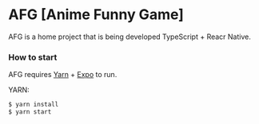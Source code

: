 # AFG [Anime Funny Game]

AFG is a home project that is being developed TypeScript + Reacr Native.

### How to start

AFG requires [Yarn](https://yarnpkg.com/) + [Expo](https://expo.io) to run.

YARN:
```sh
$ yarn install
$ yarn start
```
